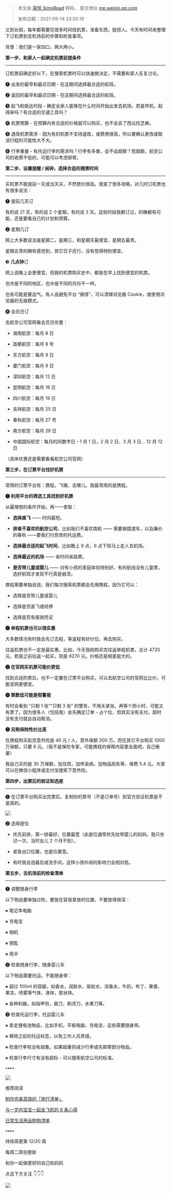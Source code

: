 > 本文由 [简悦 SimpRead](http://ksria.com/simpread/) 转码， 原文地址 [mp.weixin.qq.com](https://mp.weixin.qq.com/s/3_U-mPybOZR3V_7p2j27RQ)
>
> 发布日期：2021-09-14 23:50:19

又到长假，每年都需要花很多时间找机票，准备东西，挺烦人。今天有时间来整理下订机票到去机场前的步骤和检查事项。

背景：我们是一家四口，两大两小。

**第一步、和家人一起确定机票前提条件**








-------------------------------

订机票前确定好以下，在搜索机票时可以快速做决定，不需要和家人反复讨论。

❶ 出发的最早和最迟日期 - 在这期间选择最合适的航班。

❷ 返回的最早和最迟日期 - 在这期间选择最合适的航班。

❸ 起飞和抵达时段 - 确定全家人能够在什么时间开始出发去机场，若是早机，起得来吗？有合适的交通工具吗？

❹ 机票预算 - 在预算内有合适的价格就可以购买，也不会丢了西瓜捡芝麻。

❺ 退改机票需求 - 因为有的机票不支持退改，或费用很高，所以要确认更改或取消行程的可能性大不大。

❻ 行李重量 - 有托运行李的需求吗？行李有多重，会不会超额？若超额，航空公司的收费不低的，可能可以考虑邮寄。

  

**第二步、设置提醒 / 闹钟，选择合适的搜票时间**








-----------------------------------------

买机票不能提前一天或当天买，不然票价很高。我查了很多攻略，对几时订机票也有很多说法：

❶ 提前几天订

有的说 21 天，有的说 2 个星期，有的说 3 天。这些时段我都订过，的确都有可能，还是要看自己的计划和预算。

❷ 星期几订

网上大多数说法是星期二，星期三，和星期天最便宜，星期五最贵。

星期五贵的确有感觉到，其它日子还行，没有觉得特别便宜。

❸ **几点钟**订

网上说晚上会更便宜，但我的机票购买史中，都是在早上找到便宜的机票。

也许是不同的地区，也许是不同的月份不一样。

也有可能是要运气。有人说避免平台 “搞怪”，可以清理浏览器 Cookie，或使用浏览器的无痕模式。

❹ 会员日订

去航空公司官网看会员日优惠：

*   海南航空：每月 8 日
    
*   首都航空：每月 8 号
    
*   东方航空：每月 9 日
    
*   厦门航空：每月 9 日
    
*   深圳航空：每月 12 日
    
*   昆明航空：每月 16 日
    
*   四川航空：每月 19 日
    
*   吉祥航空：每月 25 日
    
*   春秋航空：每月 27 号
    
*   南方航空：每月 28 日
    
*   中国国际航空：每月的同数字日 - 1 月 1 日，2 月 2 日，3 月 3 日… 12 月 12 日
    

（具体优惠还是需要看看航空公司官网）  

  

**第三步，在订票平台找好机票**








-------------------------------

常用的订票平台有：携程，飞猪，去哪儿。我最常用的是携程。

**❶ 利用平台的筛选工具找到好机票**

从最理想的条件开始，再一一舍取：

*   **选择直飞** —— 时间最短。
    
*   **排查不喜欢的航空公司**，比如我们不喜欢南航 —— 需要做摆渡车，以及廉价的春秋 ——要我们付昂贵的托运费。
    
*   **选择最合适的起飞时间**，比如晚上 9 点，6 点下班马上走人去机场。
    
*   **选择最近的机场** —— 省时间省路费。
    
*   **是否带儿童或婴儿** —— 对有小孩的家庭体验特别好。有的航线没有儿童票，选好航班才发现不行真是崩溃。
    

携程需要单独说说。我们每次搜索机票都会先用携程，因为它可以：  

*   选择是否带儿童或婴儿
    
*   选择是否直飞或经停
    
*   选择是否有报销凭证
    

**❷ 单程机票也可以很实惠**

大多数情况有时我会先订去程，等返程有好价位，再去购买。

往返机票也不一定是最实惠。比如，今天我刚购买完往返单程机票，总计 4720 元。若是之前往返一起买，则是 6270 元，价格还是相差挺大的。

**❸ 在官网买机票可能价更低**

找到合适的票后，也不一定要在订票平台购买，可以去航空公司的官网比比价，可能官网更便宜。

**❹ 票数低可能是假警报**

有时会看到 “只剩 1 张”“只剩 3 张” 的警告，不用太紧张。再等个把小时，可能又有票了。因为很多人（包括我）会先确定订单 - 占个位，但其实没有支付。超时没有支付就会自动取消。

**❺ 另购保险性价比高**

在携程购买航空意外险是 40 元 / 人，意外保额 300 万。而在其它平台购买 1000 万保额，只要 8 元。（我不是保险专家，可能携程的保障内容更全面吧，自己衡量）

我自己买的是 30 万保额，加住院，加传染病，加物品损失等，保费 5.4 元。大家可以在微信小程序或支付宝搜索下意外险。

  

**第四步，出票后的验证和选座**








-------------------------------

❶ 在订票平台购买出完票后，复制你的票号（不是订单号）到官方验证机票是不是真的。

![](https://mmbiz.qpic.cn/mmbiz_png/2qRZ6oIialEDLQ7aDz1gIC7I67LMzwwDXlqfRntcQZOiapN7NgC1O4mpxGkVfPJicU28j7Goj0OgDXX1NcC8DmXNA/640?wx_fmt=png)

❷ 选择座位

*   优先前排，第一排最好，位置最宽（此座位通常优先给带婴儿的妈妈。我只坐过一次，当时女儿 2 个月不到）。
    
*   紧急出口位置，也是位置宽。
    
*   有时我会选最后或洗手间，这样小孩吵闹的影响力会相对低。
    

**第五步，去机场前的检查清单**








---------------------------

❶ 调整随身行李

以下物品要单独过检，要放在容易拿放的位置，不要放得很深：

⁍ 笔记本电脑

⁍ 充电宝

⁍ 相机

⁍ 钥匙

⁍ 雨伞

❷ 检查随身行李，随身婴儿车

以下物品需要托运，不能随身带：

⁍ 超过 100ml 的容器，如香水，润肤水，驱蚊水，消毒水，牛奶，布丁、果酱、果冻，喷雾等气体，液体，胶状体。

⁍ 各种利器，如指甲剪，眉刀，剃须刀，水果刀等。

❸ 检查托运行李，托运婴儿车

⁍ 拿走锂电池物品，比如手机，平板电脑，充电宝，这些需要随身带。

⁍ 移除之前的托运标签，以免工作人员弄错。

⁍ 检查行李有没有超重。如果超重则减少行李或先邮寄部分物品。

⁍ 检查行李尺寸有没有超标 - 可以搜索航空公司的标准。

⊶⊷

  

![](https://mmbiz.qpic.cn/mmbiz_jpg/KCDuITyP0VzfbZbuFfydjXgw7OS0xORQQfcvhmj5BiavdvJibDd5GCjpbt4TgsuTPaCFF9CPwvSkibTgcaiaE0TMew/640?wx_fmt=jpeg)

推荐阅读

[制作完美高效的「旅行清单」](http://mp.weixin.qq.com/s?__biz=MzIwMzA5NTI3NQ==&mid=2649903092&idx=1&sn=424980a1859acbc9d128b6c0edb08974&chksm=8ed24270b9a5cb669e44cd155cffd74669e01976b648e1779d07083170f79933cbb4502728ac&scene=21#wechat_redirect)  

[与一岁内宝宝一起坐飞机的 8 条心得](http://mp.weixin.qq.com/s?__biz=MzIwMzA5NTI3NQ==&mid=2649902609&idx=1&sn=c451e9cf9e0b762739507ede42a9d7e7&chksm=8ed24395b9a5ca835ef3ea9c7fbc5ced497cce33f4ae7305f5ec4da876094f53b5d6aab2d80f&scene=21#wechat_redirect)  

[日常生活用品购物清单](http://mp.weixin.qq.com/s?__biz=MzIwMzA5NTI3NQ==&mid=2649902454&idx=1&sn=6a575efd13c1a80eb92a001178c6a631&chksm=8ed240f2b9a5c9e4255d79f8348e5226681fb0e2219555289927e5cd22d8f2ca431fd64bdd16&scene=21#wechat_redirect)  

⊶⊷

持续周更第 12/20 周

每周二原创更新

和你一起做更好的自己和妈妈

点击下方关注 👇👇👇

![](https://mmbiz.qpic.cn/mmbiz_png/2qRZ6oIialECSEqQWNObtym7pYY7xFfa8EWR1ia97fqiaqwYm9QxguTdP4oSyZjlgUsTxJovjiaEdoclcyBWjbYQcQ/640?wx_fmt=png)